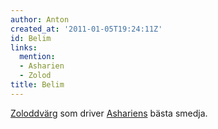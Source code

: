 ```yaml
---
author: Anton
created_at: '2011-01-05T19:24:11Z'
id: Belim
links:
  mention:
  - Asharien
  - Zolod
title: Belim
---
```


[Zoloddvärg] som driver [Ashariens] bästa smedja.

  [Zoloddvärg]: Zolod
  [Ashariens]: Asharien
